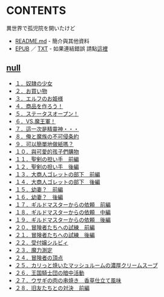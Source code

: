 # CONTENTS

異世界で孤児院を開いたけど


- [README.md](README.md) - 簡介與其他資料
- [EPUB](https://gitee.com/demogitee/epub-txt/tree/master/syosetu_out/%E5%9C%A8%E7%95%B0%E4%B8%96%E7%95%8C%E9%96%8B%E4%BA%86%E5%AD%A4%E5%85%92%E9%99%A2%EF%BC%8C%E4%BD%86%E4%B8%8D%E7%9F%A5%E7%82%BA%E4%BD%95%E6%B2%92%E6%9C%89%E4%B8%80%E5%80%8B%E4%BA%BA%E6%83%B3%E9%9B%A2%E9%96%8B.epub) ／ [TXT](https://gitee.com/demogitee/epub-txt/tree/master/syosetu_out/out/%E5%9C%A8%E7%95%B0%E4%B8%96%E7%95%8C%E9%96%8B%E4%BA%86%E5%AD%A4%E5%85%92%E9%99%A2%EF%BC%8C%E4%BD%86%E4%B8%8D%E7%9F%A5%E7%82%BA%E4%BD%95%E6%B2%92%E6%9C%89%E4%B8%80%E5%80%8B%E4%BA%BA.out.txt) - 如果連結錯誤 請點[這裡](https://gitee.com/demogitee/epub-txt)


## [null](00000_null)

- [１．奴隷の少女](00000_null/00010_%EF%BC%91%EF%BC%8E%E5%A5%B4%E9%9A%B7%E3%81%AE%E5%B0%91%E5%A5%B3.txt)
- [２．お買い物](00000_null/00020_%EF%BC%92%EF%BC%8E%E3%81%8A%E8%B2%B7%E3%81%84%E7%89%A9.txt)
- [３．エルフのお姫様](00000_null/00030_%EF%BC%93%EF%BC%8E%E3%82%A8%E3%83%AB%E3%83%95%E3%81%AE%E3%81%8A%E5%A7%AB%E6%A7%98.txt)
- [４．商品を作ろう！](00000_null/00040_%EF%BC%94%EF%BC%8E%E5%95%86%E5%93%81%E3%82%92%E4%BD%9C%E3%82%8D%E3%81%86%EF%BC%81.txt)
- [５．ステータスオープン！](00000_null/00050_%EF%BC%95%EF%BC%8E%E3%82%B9%E3%83%86%E3%83%BC%E3%82%BF%E3%82%B9%E3%82%AA%E3%83%BC%E3%83%97%E3%83%B3%EF%BC%81.txt)
- [６．VS.魔王軍！](00000_null/00060_%EF%BC%96%EF%BC%8EVS.%E9%AD%94%E7%8E%8B%E8%BB%8D%EF%BC%81.txt)
- [７．這一次是精靈神・・・](00000_null/00070_%EF%BC%97%EF%BC%8E%E9%80%99%E4%B8%80%E6%AC%A1%E6%98%AF%E7%B2%BE%E9%9D%88%E7%A5%9E%E3%83%BB%E3%83%BB%E3%83%BB.txt)
- [８．俺と魔族の不可侵条約](00000_null/00080_%EF%BC%98%EF%BC%8E%E4%BF%BA%E3%81%A8%E9%AD%94%E6%97%8F%E3%81%AE%E4%B8%8D%E5%8F%AF%E4%BE%B5%E6%9D%A1%E7%B4%84.txt)
- [９．可以簡單地做紙嗎？](00000_null/00090_%EF%BC%99%EF%BC%8E%E5%8F%AF%E4%BB%A5%E7%B0%A1%E5%96%AE%E5%9C%B0%E5%81%9A%E7%B4%99%E5%97%8E%EF%BC%9F.txt)
- [１０．與可愛的孩子們購物](00000_null/00100_%EF%BC%91%EF%BC%90%EF%BC%8E%E8%88%87%E5%8F%AF%E6%84%9B%E7%9A%84%E5%AD%A9%E5%AD%90%E5%80%91%E8%B3%BC%E7%89%A9.txt)
- [１１．聖剣の担い手　前編](00000_null/00110_%EF%BC%91%EF%BC%91%EF%BC%8E%E8%81%96%E5%89%A3%E3%81%AE%E6%8B%85%E3%81%84%E6%89%8B%E3%80%80%E5%89%8D%E7%B7%A8.txt)
- [１２．聖剣の担い手　後編](00000_null/00120_%EF%BC%91%EF%BC%92%EF%BC%8E%E8%81%96%E5%89%A3%E3%81%AE%E6%8B%85%E3%81%84%E6%89%8B%E3%80%80%E5%BE%8C%E7%B7%A8.txt)
- [１３．大商人ゴレットの部下　前編](00000_null/00130_%EF%BC%91%EF%BC%93%EF%BC%8E%E5%A4%A7%E5%95%86%E4%BA%BA%E3%82%B4%E3%83%AC%E3%83%83%E3%83%88%E3%81%AE%E9%83%A8%E4%B8%8B%E3%80%80%E5%89%8D%E7%B7%A8.txt)
- [１４．大商人ゴレットの部下　後編](00000_null/00140_%EF%BC%91%EF%BC%94%EF%BC%8E%E5%A4%A7%E5%95%86%E4%BA%BA%E3%82%B4%E3%83%AC%E3%83%83%E3%83%88%E3%81%AE%E9%83%A8%E4%B8%8B%E3%80%80%E5%BE%8C%E7%B7%A8.txt)
- [１５．幼妻？　前編](00000_null/00150_%EF%BC%91%EF%BC%95%EF%BC%8E%E5%B9%BC%E5%A6%BB%EF%BC%9F%E3%80%80%E5%89%8D%E7%B7%A8.txt)
- [１６．幼妻？　後編](00000_null/00160_%EF%BC%91%EF%BC%96%EF%BC%8E%E5%B9%BC%E5%A6%BB%EF%BC%9F%E3%80%80%E5%BE%8C%E7%B7%A8.txt)
- [１７．ギルドマスターからの依頼　前編](00000_null/00170_%EF%BC%91%EF%BC%97%EF%BC%8E%E3%82%AE%E3%83%AB%E3%83%89%E3%83%9E%E3%82%B9%E3%82%BF%E3%83%BC%E3%81%8B%E3%82%89%E3%81%AE%E4%BE%9D%E9%A0%BC%E3%80%80%E5%89%8D%E7%B7%A8.txt)
- [１８．ギルドマスターからの依頼　中編](00000_null/00180_%EF%BC%91%EF%BC%98%EF%BC%8E%E3%82%AE%E3%83%AB%E3%83%89%E3%83%9E%E3%82%B9%E3%82%BF%E3%83%BC%E3%81%8B%E3%82%89%E3%81%AE%E4%BE%9D%E9%A0%BC%E3%80%80%E4%B8%AD%E7%B7%A8.txt)
- [１９．ギルドマスターからの依頼　後編](00000_null/00190_%EF%BC%91%EF%BC%99%EF%BC%8E%E3%82%AE%E3%83%AB%E3%83%89%E3%83%9E%E3%82%B9%E3%82%BF%E3%83%BC%E3%81%8B%E3%82%89%E3%81%AE%E4%BE%9D%E9%A0%BC%E3%80%80%E5%BE%8C%E7%B7%A8.txt)
- [２０．冒険者たちへの試練　前編](00000_null/00200_%EF%BC%92%EF%BC%90%EF%BC%8E%E5%86%92%E9%99%BA%E8%80%85%E3%81%9F%E3%81%A1%E3%81%B8%E3%81%AE%E8%A9%A6%E7%B7%B4%E3%80%80%E5%89%8D%E7%B7%A8.txt)
- [２１．冒険者たちへの試練　後編](00000_null/00210_%EF%BC%92%EF%BC%91%EF%BC%8E%E5%86%92%E9%99%BA%E8%80%85%E3%81%9F%E3%81%A1%E3%81%B8%E3%81%AE%E8%A9%A6%E7%B7%B4%E3%80%80%E5%BE%8C%E7%B7%A8.txt)
- [２２．受付嬢シルビィ](00000_null/00220_%EF%BC%92%EF%BC%92%EF%BC%8E%E5%8F%97%E4%BB%98%E5%AC%A2%E3%82%B7%E3%83%AB%E3%83%93%E3%82%A3.txt)
- [２３．魔力測定](00000_null/00230_%EF%BC%92%EF%BC%93%EF%BC%8E%E9%AD%94%E5%8A%9B%E6%B8%AC%E5%AE%9A.txt)
- [２４．冒険者の頂点](00000_null/00240_%EF%BC%92%EF%BC%94%EF%BC%8E%E5%86%92%E9%99%BA%E8%80%85%E3%81%AE%E9%A0%82%E7%82%B9.txt)
- [２５．カリっと焼いたマッシュルームの濃厚クリームスープ](00000_null/00250_%EF%BC%92%EF%BC%95%EF%BC%8E%E3%82%AB%E3%83%AA%E3%81%A3%E3%81%A8%E7%84%BC%E3%81%84%E3%81%9F%E3%83%9E%E3%83%83%E3%82%B7%E3%83%A5%E3%83%AB%E3%83%BC%E3%83%A0%E3%81%AE%E6%BF%83%E5%8E%9A%E3%82%AF%E3%83%AA%E3%83%BC%E3%83%A0%E3%82%B9%E3%83%BC%E3%83%97.txt)
- [２６．王国騎士団の暗中活動](00000_null/00260_%EF%BC%92%EF%BC%96%EF%BC%8E%E7%8E%8B%E5%9B%BD%E9%A8%8E%E5%A3%AB%E5%9B%A3%E3%81%AE%E6%9A%97%E4%B8%AD%E6%B4%BB%E5%8B%95.txt)
- [２７．ウサギの肉の串焼き　香草仕立て風味](00000_null/00270_%EF%BC%92%EF%BC%97%EF%BC%8E%E3%82%A6%E3%82%B5%E3%82%AE%E3%81%AE%E8%82%89%E3%81%AE%E4%B8%B2%E7%84%BC%E3%81%8D%E3%80%80%E9%A6%99%E8%8D%89%E4%BB%95%E7%AB%8B%E3%81%A6%E9%A2%A8%E5%91%B3.txt)
- [２８．旧友たちとの対決　前編](00000_null/00280_%EF%BC%92%EF%BC%98%EF%BC%8E%E6%97%A7%E5%8F%8B%E3%81%9F%E3%81%A1%E3%81%A8%E3%81%AE%E5%AF%BE%E6%B1%BA%E3%80%80%E5%89%8D%E7%B7%A8.txt)

